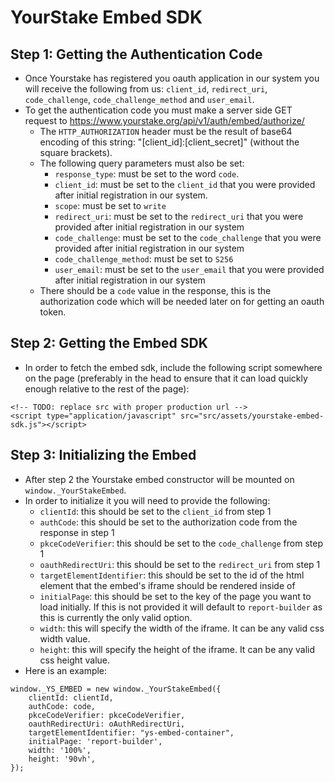 # YourStake Embed SDK

## Step 1: Getting the Authentication Code
- Once Yourstake has registered you oauth application in our system you will receive the following from us:
`client_id`, `redirect_uri`, `code_challenge`, `code_challenge_method` and `user_email`.
- To get the authentication code you must make a server side GET request to https://www.yourstake.org/api/v1/auth/embed/authorize/
    - The `HTTP_AUTHORIZATION` header must be the result of base64 encoding of this string: "[client_id]:[client_secret]" (without the square brackets).
    - The following query parameters must also be set:
        - `response_type`: must be set to the word `code`.
        - `client_id`: must be set to the `client_id` that you were provided after initial registration in our system.
        - `scope`: must be set to `write`
        - `redirect_uri`: must be set to the `redirect_uri` that you were provided after initial registration in our system
        - `code_challenge`: must be set to the `code_challenge` that you were provided after initial registration in our system
        - `code_challenge_method`: must be set to `S256`
        - `user_email`: must be set to the `user_email` that you were provided after initial registration in our system
    - There should be a `code` value in the response, this is the authorization code which will be needed later on for getting an oauth token.

## Step 2: Getting the Embed SDK
- In order to fetch the embed sdk, include the following script somewhere on the page (preferably in the head to ensure that it can load quickly enough relative to the rest of the page):
```
<!-- TODO: replace src with proper production url -->
<script type="application/javascript" src="src/assets/yourstake-embed-sdk.js"></script>
```

## Step 3: Initializing the Embed
- After step 2 the Yourstake embed constructor will be mounted on `window._YourStakeEmbed`.
- In order to initialize it you will need to provide the following:
    - `clientId`: this should be set to the `client_id` from step 1
    - `authCode`: this should be set to the authorization code from the response in step 1
    - `pkceCodeVerifier`: this should be set to the `code_challenge` from step 1
    - `oauthRedirectUri`: this should be set to the `redirect_uri` from step 1
    - `targetElementIdentifier`: this should be set to the id of the html element that the embed's iframe should be rendered inside of
    - `initialPage`: this should be set to the key of the page you want to load initially. If this is not provided it will default to `report-builder` as this is currently the only valid option.
    - `width`: this will specify the width of the iframe. It can be any valid css width value.
    - `height`: this will specify the height of the iframe. It can be any valid css height value.
- Here is an example:
```
window._YS_EMBED = new window._YourStakeEmbed({
    clientId: clientId,
    authCode: code,
    pkceCodeVerifier: pkceCodeVerifier,
    oauthRedirectUri: oAuthRedirectUri,
    targetElementIdentifier: "ys-embed-container",
    initialPage: 'report-builder',
    width: '100%',
    height: '90vh',
});
```

